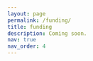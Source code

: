 ```yaml
---
layout: page
permalink: /funding/
title: funding
description: Coming soon.
nav: true
nav_order: 4
---
```


